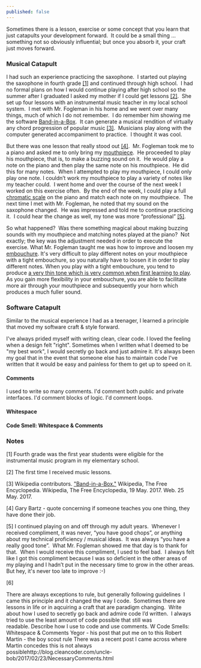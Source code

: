 ```yaml
---
published: false
---
```


Sometimes there is a lesson, exercise or some concept that you learn that just catapults your development forward.  It could be a small thing … something not so obviously influential; but once you absorb it, your craft just moves forward.

### Musical Catapult
I had such an experience practicing the saxophone.  I started out playing the saxophone in fourth grade [[1]](#1-note) and continued through high school.  I had no formal plans on how I would continue playing after high school so the summer after I graduated I asked my mother if I could get lessons [[2]](#2-note).  She set up four lessons with an instrumental music teacher in my local school system.  I met with Mr. Fogleman in his home and we went over many things, much of which I do not remember.  I do remember him showing me the software [Band-in-a-Box][band-in-a-box].  It can generate a musical rendition of virtually any chord progression of popular music [[3]](#3-citation).  Musicians play along with the computer generated accompaniment to practice.  I thought it was cool.   

But there was one lesson that really stood out [[4]](#4-note).  Mr. Fogleman took me to a piano and asked me to only bring my [mouthpiece][mouthpiece].  He proceeded to play his mouthpiece, that is, to make a buzzing sound on it.  He would play a note on the piano and then play the same note on his mouthpiece.  He did this for many notes.  When I attempted to play my mouthpiece, I could only play one note.  I couldn’t work my mouthpiece to play a variety of notes like my teacher could.  I went home and over the course of the next week I worked on this exercise often.  By the end of the week, I could play a full [chromatic scale][chromatic-scale] on the piano and match each note on my mouthpiece.  The next time I met with Mr. Fogleman, he noted that my sound on the saxophone changed.  He was impressed and told me to continue practicing it.  I could hear the change as well, my tone was more “professional” [[5]](#5-note). 

So what happened?  Was there something magical about making buzzing sounds with my mouthpiece and matching notes played at the piano?  Not exactly; the key was the adjustment needed in order to execute the exercise.  What Mr. Fogleman taught me was how to improve and loosen my [embouchure][embouchure].  It's very difficult to play different notes on your mouthpiece with a tight embouchure, so you naturally have to loosen it in order to play different notes.  When you play with a tight embouchure, you tend to produce [a very thin tone which is very common when first learning to play][bob-reynolds-thin-tone-example].  As you gain more flexibility in your embouchure, you are able to facilitate more air through your mouthpiece and subsequently your horn which produces a much fuller sound.

### Software Catapult
Similar to the musical experience I had as a teenager, I learned a principle that moved my software craft & style forward.

I've always prided myself with writing clean, clear code.  I loved the feeling when a design felt "right".  Sometimes when I written what I deemed to be "my best work", I would secretly go back and just admire it.  It's always been my goal that in the event that someone else has to maintain code I've written that it would be easy and painless for them to get up to speed on it.

#### Comments
I used to write so many comments.  I'd comment both public and private interfaces.  I'd comment blocks of logic.  I'd comment loops.

#### Whitespace

#### Code Smell: Whitespace & Comments


### Notes
[band-in-a-box]: http://www.pgmusic.com/
[band-in-a-box-wiki]: https://en.wikipedia.org/wiki/Band-in-a-Box
<!-- Need to replace with actual clip -->
[bob-reynolds-thin-tone-example]: http://www.bobbyowolabi.com 
[chromatic-scale]: https://en.wikipedia.org/wiki/Chromatic_scale
[code-smell]: https://en.wikipedia.org/wiki/Code_smell
[embouchure]: https://en.wikipedia.org/wiki/Embouchure
[mouthpiece]: https://en.wikipedia.org/wiki/Mouthpiece_(woodwind) 

[<a name="1-note">1</a>] Fourth grade was the first year students were eligible for the instrumental music program in my elementary school. 

[<a name="2-note">2</a>] The first time I received music lessons. 

[<a name="3-citation">3</a>] Wikipedia contributors. ["Band-in-a-Box."][band-in-a-box-wiki] Wikipedia, The Free Encyclopedia. Wikipedia, The Free Encyclopedia, 19 May. 2017. Web. 25 May. 2017. 

[<a name="4-note">4</a>] Gary Bartz - quote concerning if someone teaches you one thing, they have done their job.

[<a name="5-note">5</a>] I continued playing on and off through my adult years.  Whenever I received compliment, it was never, “you have good chops”, or anything about my technical proficiency / musical ideas.  It was always “you have a really good tone”.  What Mr. Fogleman showed me that day is to thank for that.  When I would receive this compliment, I used to feel bad.  I always felt like I got this compliment because I was so deficient in the other areas of my playing and I hadn’t put in the necessary time to grow in the other areas.  But hey, it's never too late to improve :-)

[<a name="6-note">6</a>]  


There are always exceptions to rule, but generally following guidelines  I came this principle and it changed the way I code.  Sometimes there are lessons in life or in aqcuiring a craft that are paradigm changing. <Write about embrasure adjustment from Robert Fogleman> Write about how I used to secretly go back and admire code I’d written.  I always tried to use the least amount of code possible that still was readable. Describe how I use to code and use comments. W Code Smells: Whitespace & Comments Yegor - his post that put me on to this Robert Martin - the boy scout rule There was a recent post I came across where Martin concedes this is not always possiblehttp://blog.cleancoder.com/uncle-bob/2017/02/23/NecessaryComments.html
